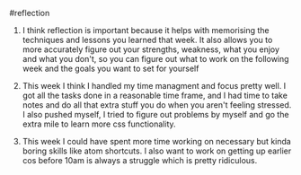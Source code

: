 #reflection

1. I think reflection is important because it helps with memorising the techniques and lessons you learned that week. It also allows you to more accurately figure out your strengths, weakness, what you enjoy and what you don't, so you can figure out what to work on the following week and the goals you want to set for yourself

2. This week I think I handled my time managment and focus pretty well. I got all the tasks done in a reasonable time frame, and I had time to take notes and do all that extra stuff you do when you aren't feeling stressed. I also pushed myself, I tried to figure out problems by myself and go the extra mile to learn more css functionality.

3. This week I could have spent more time working on necessary but kinda boring skills like atom shortcuts. I also want to work on getting up earlier cos before 10am is always a struggle which is pretty ridiculous.
